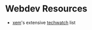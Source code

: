 # Webdev Resources

* [xem](https://twitter.com/MaximeEuziere)'s extensive
  [techwatch](http://xem.github.io/techwatch/) list
